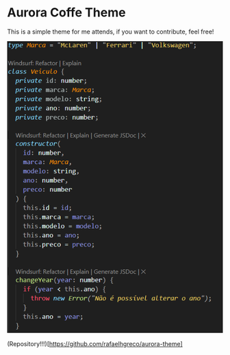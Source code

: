 # Aurora Coffe Theme

This is a simple theme for me attends, if you want to contribute, feel free!

![Theme Preview](image.png)

(Repository!!!)[https://github.com/rafaelhgreco/aurora-theme]
